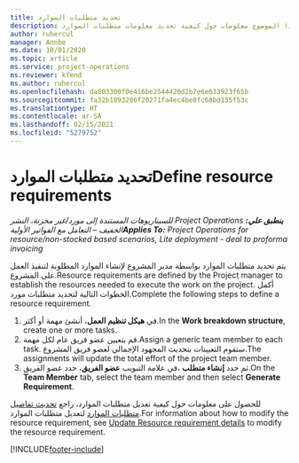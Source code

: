 ```yaml
---
title: تحديد متطلبات الموارد
description: يوفر هذا الموضوع معلومات حول كيفية تحديد معلومات متطلبات الموارد.
author: ruhercul
manager: Annbe
ms.date: 10/01/2020
ms.topic: article
ms.service: project-operations
ms.reviewer: kfend
ms.author: ruhercul
ms.openlocfilehash: da803300f0e416be2544420d2b7e6e633923f65b
ms.sourcegitcommit: fa32b1893286f20271fa4ec4be8fc68bd135f53c
ms.translationtype: HT
ms.contentlocale: ar-SA
ms.lasthandoff: 02/15/2021
ms.locfileid: "5279752"
---
```

# <a name="define-resource-requirements"></a><span data-ttu-id="e0df2-103">تحديد متطلبات الموارد</span><span class="sxs-lookup"><span data-stu-id="e0df2-103">Define resource requirements</span></span>

<span data-ttu-id="e0df2-104">_**ينطبق علي:** ‏‫Project Operations للسيناريوهات المستندة إلى مورد/غير مخزنة‬، ‏‫النشر الخفيف – التعامل مع الفواتير الأولية‬_</span><span class="sxs-lookup"><span data-stu-id="e0df2-104">_**Applies To:** Project Operations for resource/non-stocked based scenarios, Lite deployment - deal to proforma invoicing_</span></span>

<span data-ttu-id="e0df2-105">يتم تحديد متطلبات الموارد بواسطة مدير المشروع لإنشاء الموارد المطلوبة لتنفيذ العمل على المشروع.</span><span class="sxs-lookup"><span data-stu-id="e0df2-105">Resource requirements are defined by the Project manager to establish the resources needed to execute the work on the project.</span></span> <span data-ttu-id="e0df2-106">أكمل الخطوات التالية لتحديد متطلبات مورد.</span><span class="sxs-lookup"><span data-stu-id="e0df2-106">Complete the following steps to define a resource requirement.</span></span>

1.  <span data-ttu-id="e0df2-107">في **هيكل تنظيم العمل**، أنشئ مهمة أو أكثر.</span><span class="sxs-lookup"><span data-stu-id="e0df2-107">In the **Work breakdown structure**, create one or more tasks.</span></span>
2.  <span data-ttu-id="e0df2-108">قم بتعيين عضو فريق عام لكل مهمة.</span><span class="sxs-lookup"><span data-stu-id="e0df2-108">Assign a generic team member to each task.</span></span> <span data-ttu-id="e0df2-109">ستقوم التعيينات بتحديث المجهود الإجمالي لعضو فريق المشروع.</span><span class="sxs-lookup"><span data-stu-id="e0df2-109">The assignments will update the total effort of the project team member.</span></span>
3.  <span data-ttu-id="e0df2-110">في علامة التبويب **عضو الفريق**، حدد عضو الفريق‏‎، ثم حدد **إنشاء متطلب**.</span><span class="sxs-lookup"><span data-stu-id="e0df2-110">On the **Team Member** tab, select the team member and then select **Generate Requirement**.</span></span>

<span data-ttu-id="e0df2-111">للحصول على معلومات حول كيفية تعديل متطلبات الموارد، راجع [تحديث تفاصيل متطلبات الموارد](define-resource-requirements.md) لتعديل متطلبات الموارد.</span><span class="sxs-lookup"><span data-stu-id="e0df2-111">For information about how to modify the resource requirement, see [Update Resource requirement details](define-resource-requirements.md) to modify the resource requirement.</span></span>

[!INCLUDE[footer-include](../includes/footer-banner.md)]